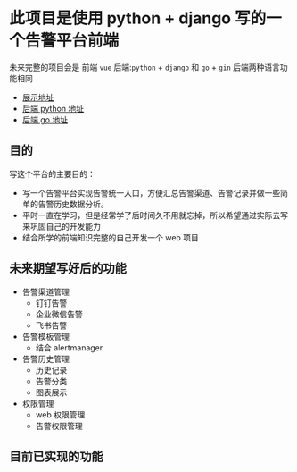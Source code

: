 <!-- # vue_alarm

## Project setup
```
npm install
```

### Compiles and hot-reloads for development
```
npm run serve
```

### Compiles and minifies for production
```
npm run build
```

### Lints and fixes files
```
npm run lint
``` -->

# 此项目是使用 python + django 写的一个告警平台前端

未来完整的项目会是 前端 `vue` 后端:`python` + `django` 和 `go` + `gin`
后端两种语言功能相同

- [展示地址](https://alarm.wy1212.cn)
- [后端 python 地址](https://github.com/wangyue369/alartPlatformPython)
- [后端 go 地址](https://github.com/wangyue369/alartPlatformGo)

## 目的

写这个平台的主要目的：

- 写一个告警平台实现告警统一入口，方便汇总告警渠道、告警记录并做一些简单的告警历史数据分析。
- 平时一直在学习，但是经常学了后时间久不用就忘掉，所以希望通过实际去写来巩固自己的开发能力
- 结合所学的前端知识完整的自己开发一个 web 项目

## 未来期望写好后的功能

- 告警渠道管理
  - 钉钉告警
  - 企业微信告警
  - 飞书告警
- 告警模板管理
  - 结合 alertmanager
- 告警历史管理
  - 历史记录
  - 告警分类
  - 图表展示
- 权限管理
  - web 权限管理
  - 告警权限管理

## 目前已实现的功能
